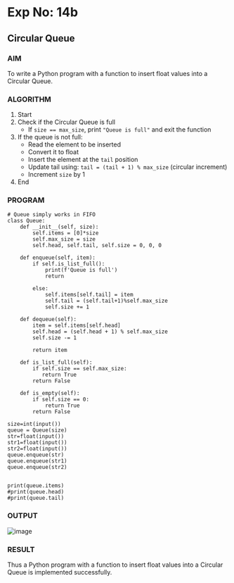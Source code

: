 # Exp No: 14b  
## Circular Queue 

### AIM  
To write a Python program with a function to insert float values into a Circular Queue.

### ALGORITHM

1. Start  
2. Check if the Circular Queue is full  
   - If `size == max_size`, print `"Queue is full"` and exit the function  
3. If the queue is not full:  
   - Read the element to be inserted  
   - Convert it to float  
   - Insert the element at the `tail` position  
   - Update tail using: `tail = (tail + 1) % max_size` (circular increment)  
   - Increment `size` by 1  
4. End

### PROGRAM

```
# Queue simply works in FIFO
class Queue:
    def __init__(self, size):
        self.items = [0]*size
        self.max_size = size
        self.head, self.tail, self.size = 0, 0, 0

    def enqueue(self, item):
        if self.is_list_full():
            print(f'Queue is full')
            return

        else:
            self.items[self.tail] = item
            self.tail = (self.tail+1)%self.max_size
            self.size += 1

    def dequeue(self):
        item = self.items[self.head]
        self.head = (self.head + 1) % self.max_size
        self.size -= 1

        return item

    def is_list_full(self):
        if self.size == self.max_size:
           return True
        return False

    def is_empty(self):
        if self.size == 0:
            return True
        return False

size=int(input())
queue = Queue(size)
str=float(input())
str1=float(input())
str2=float(input())
queue.enqueue(str)
queue.enqueue(str1)
queue.enqueue(str2)

    
print(queue.items)
#print(queue.head)
#print(queue.tail)
```

### OUTPUT
![image](https://github.com/user-attachments/assets/b97d3119-7cc2-4ab2-8e06-bfd181f68465)

### RESULT
Thus a Python program with a function to insert float values into a Circular Queue is implemented successfully.

